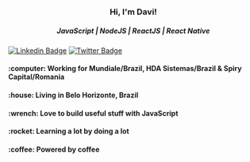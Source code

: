 <p>
  
  <h3 align="center">Hi, I'm Davi!</h3>
  <h5 align="center">JavaScript | NodeJS | ReactJS | React Native</h5>
  
</p>

<p align="center">

  [![Linkedin Badge](https://img.shields.io/badge/-LinkedIn-blue?style=flat&logo=LinkedIn&logoColor=white)](https://www.linkedin.com/in/developer-davi)
  [![Twitter Badge](https://img.shields.io/badge/-Twitter-1ca0f1?style=flat&logo=Twitter&logoColor=white)](https://twitter.com/devdavi_br)

</p>

<h4>:computer: Working for Mundiale/Brazil, HDA Sistemas/Brazil & Spiry Capital/Romania</h4>
<h4>:house:    Living in Belo Horizonte, Brazil</h4>
<h4>:wrench:   Love to build useful stuff with JavaScript</h4>
<h4>:rocket:   Learning a lot by doing a lot</h4>
<h4>:coffee:   Powered by coffee</h4>
